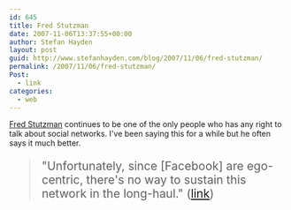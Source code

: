 ```yaml
---
id: 645
title: Fred Stutzman
date: 2007-11-06T13:37:55+00:00
author: Stefan Hayden
layout: post
guid: http://www.stefanhayden.com/blog/2007/11/06/fred-stutzman/
permalink: /2007/11/06/fred-stutzman/
Post:
  - link
categories:
  - web
---
```

<p><a href="http://chimprawk.blogspot.com/">Fred Stutzman</a> continues to be one of the only people who has any right to talk about social networks. I've been saying this for a while but he often says it much better.</p>
<blockquote style="font-size:150%;"><p>"Unfortunately, since [Facebook] are ego-centric, there's no way to sustain this network in the long-haul." (<a href="http://chimprawk.blogspot.com/2007/11/social-network-transitions.html">link</a>)</p>
</blockquote>

